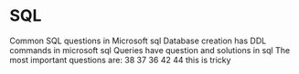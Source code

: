 # SQL
Common SQL questions in Microsoft sql
Database creation has DDL commands in microsoft sql 
Queries have question and solutions in sql
The most important questions are:
38
37
36
42
44 this is tricky
